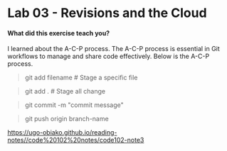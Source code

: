 # Lab 03 - Revisions and the Cloud

#### What did this exercise teach you?

I learned about the A-C-P process. The A-C-P process is essential in Git workflows to manage and share code effectively. Below is the A-C-P process.

>git add filename   # Stage a specific file

>git add .          # Stage all change

>git commit -m "commit message"

>git push origin branch-name


https://ugo-obiako.github.io/reading-notes//code%20102%20notes/code102-note3